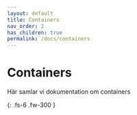```yaml
---
layout: default
title: Containers
nav_order: 2
has_children: true
permalink: /docs/containers
---
```


# Containers

Här samlar vi dokumentation om containers

{: .fs-6 .fw-300 }

